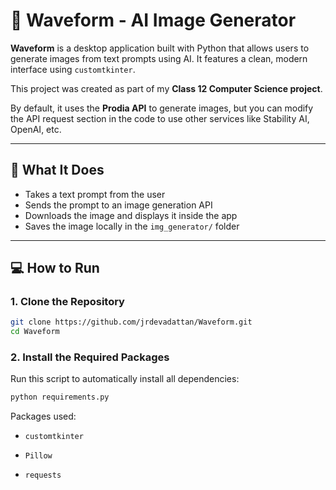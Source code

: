# 🌊 Waveform - AI Image Generator

**Waveform** is a desktop application built with Python that allows users to generate images from text prompts using AI. It features a clean, modern interface using `customtkinter`.

This project was created as part of my **Class 12 Computer Science project**.

By default, it uses the **Prodia API** to generate images, but you can modify the API request section in the code to use other services like Stability AI, OpenAI, etc.

---

## 🎯 What It Does

- Takes a text prompt from the user  
- Sends the prompt to an image generation API  
- Downloads the image and displays it inside the app  
- Saves the image locally in the `img_generator/` folder  

---

## 💻 How to Run

### 1. Clone the Repository

```bash
git clone https://github.com/jrdevadattan/Waveform.git
cd Waveform
```

### 2. Install the Required Packages
Run this script to automatically install all dependencies:

```bash
python requirements.py
```
Packages used:

- `customtkinter`

- `Pillow`

- `requests`

